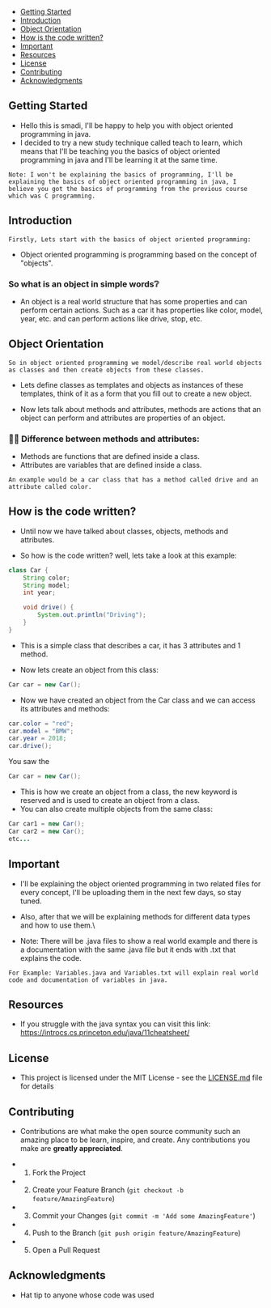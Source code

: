+ [Getting Started ](#Getting-Started)
+ [Introduction](#Introduction)
+ [Object Orientation](#Object-Orientation)
+ [How is the code written?](#How-is-the-code-written?)
+ [Important](#Important)
+ [Resources](#Resources)
+ [License](#License)
+ [Contributing](#Contributing)
+ [Acknowledgments](#Acknowledgments)

## Getting Started

- Hello this is smadi, I'll be happy to help you with object oriented programming in java.
- I decided to try a new study technique called teach to learn, which means that I'll be teaching you the basics of object oriented programming in java and I'll be learning it at the same time.
```
Note: I won't be explaining the basics of programming, I'll be explaining the basics of object oriented programming in java, I believe you got the basics of programming from the previous course which was C programming.
```

## Introduction
```
Firstly, Lets start with the basics of object oriented programming:
```
- Object oriented programming is programming based on the concept of "objects".

### So what is an object in simple words❔
- An object is a real world structure that has some properties and can perform certain actions.
Such as a car it has properties like color, model, year, etc. and can perform actions like drive, stop, etc.

## Object Orientation
```
So in object oriented programming we model/describe real world objects as classes and then create objects from these classes.
```
- Lets define classes as templates and objects as instances of these templates, think of it as a form that you fill out to create a new object.

- Now lets talk about methods and attributes, methods are actions that an object can perform and attributes are properties of an object.

### 🤷🏻 Difference between methods and attributes:
- Methods are functions that are defined inside a class.
- Attributes are variables that are defined inside a class.
```
An example would be a car class that has a method called drive and an attribute called color.
```
## How is the code written?

- Until now we have talked about classes, objects, methods and attributes.

- So how is the code written? well, lets take a look at this example:
```java
class Car {
    String color;
    String model;
    int year;

    void drive() {
        System.out.println("Driving");
    }
}
```
- This is a simple class that describes a car, it has 3 attributes and 1 method.

- Now lets create an object from this class:
```java
Car car = new Car();
```
- Now we have created an object from the Car class and we can access its attributes and methods:
```java
car.color = "red";
car.model = "BMW";
car.year = 2018;
car.drive();
```

You saw the
```java
Car car = new Car();
```
- This is how we create an object from a class, the new keyword is reserved and is used to create an object from a class.
- You can also create multiple objects from the same class:
```java
Car car1 = new Car();
Car car2 = new Car();
etc...
```

## Important

- I'll be explaining the object oriented programming in two related files for every concept, I'll be uploading them in the next few days, so stay tuned.

- Also, after that we will be explaining methods for different data types and how to use them.\

- Note: There will be .java files to show a real world example and there is a documentation with the same .java file but it ends with .txt that explains the code.
```
For Example: Variables.java and Variables.txt will explain real world code and documentation of variables in java.
```

## Resources

- If you struggle with the java syntax you can visit this link: https://introcs.cs.princeton.edu/java/11cheatsheet/

## License

- This project is licensed under the MIT License - see the [LICENSE.md](LICENSE.md) file for details

## Contributing

- Contributions are what make the open source community such an amazing place to be learn, inspire, and create. Any contributions you make are **greatly appreciated**.

- 1. Fork the Project
- 2. Create your Feature Branch (`git checkout -b feature/AmazingFeature`)
- 3. Commit your Changes (`git commit -m 'Add some AmazingFeature'`)
- 4. Push to the Branch (`git push origin feature/AmazingFeature`)
- 5. Open a Pull Request

## Acknowledgments

- Hat tip to anyone whose code was used